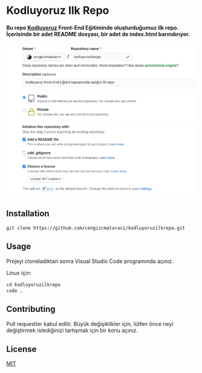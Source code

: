 # Kodluyoruz Ilk Repo
#### Bu repo [Kodluyoruz](https://www.kodluyoruz.org/) Front-End Eğitiminde oluşturduğumuz ilk repo. İçerisinde bir adet README dosyası, bir adet de index.html barındırıyor.

![resim](https://github.com/metepukkada/kodluyoruzilkrepo/blob/main/github.png?raw=true) 
## Installation

````
git clone https://github.com/cengizcmataraci/kodluyoruzilkrepo.git
````
## Usage

Projeyi cloneladıktan sonra Visual Studio Code programında açınız.

Linux için:
````
cd kodluyoruzilkrepo
code .
````
## Contributing

Pull requestler kabul edilir. Büyük değişiklikler için, lütfen önce neyi değiştirmek istediğinizi tartışmak için bir konu açınız.
## License
[MIT](https://choosealicense.com/licenses/mit/)